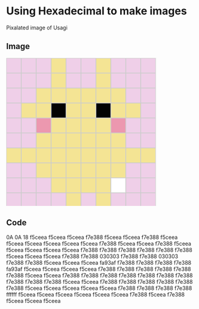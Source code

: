 # Using Hexadecimal to make images

Pixalated image of Usagi

## Image

![Pixel Usagi](../images/pixel-usagi.png)

## Code 

0A
0A
18
f5ceea f5ceea f5ceea f7e388 f5ceea f5ceea f7e388 f5ceea f5ceea f5ceea 
f5ceea f5ceea f5ceea f7e388 f5ceea f5ceea f7e388 f5ceea f5ceea f5ceea 
f5ceea f5ceea f7e388 f7e388 f7e388 f7e388 f7e388 f7e388 f5ceea f5ceea 
f5ceea f7e388 f7e388 030303 f7e388 f7e388 030303 f7e388 f7e388 f5ceea 
f5ceea f5ceea fa93af f7e388 f7e388 f7e388 f7e388 fa93af f5ceea f5ceea
f5ceea f5ceea f7e388 f7e388 f7e388 f7e388 f7e388 f7e388 f5ceea f5ceea 
f7e388 f7e388 f7e388 f7e388 f7e388 f7e388 f7e388 f7e388 f7e388 f7e388
f5ceea f5ceea f7e388 f7e388 f7e388 f7e388 f7e388 f7e388 f5ceea f5ceea
f5ceea f5ceea f5ceea f7e388 f7e388 f7e388 f7e388 ffffff f5ceea f5ceea
f5ceea f5ceea f5ceea f5ceea f7e388 f5ceea f7e388 f5ceea f5ceea f5ceea
